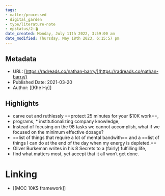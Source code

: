 ```yaml
---
tags: 
- matter/processed
- digital_garden
- type/literature-note
- epstatus/2-🪴
date_created: Monday, July 11th 2022, 3:59:00 am
date_modified: Thursday, May 18th 2023, 6:15:57 pm
---
```


## Metadata
* URL: [https://radreads.co/nathan-barry/](https://radreads.co/nathan-barry/)
* Published Date: 2021-03-20
* Author: [[Khe Hy]]

## Highlights
* carve out and ruthlessly ==protect 25 minutes for your $10K work==,
* programs, * institutionalizing company knowledge,
* Instead of focusing on the 98 tasks we cannot accomplish, what if we focused on the minimum effective dosage?
* ==list of things that require a lot of mental bandwith== and a ==list of things I can do at the end of the day when my energy is depleted.==
* Oliver Burkeman writes in his 8 Secrets to a (fairly) fulfilling life,
* find what matters most, yet accept that it all won’t get done.


# Linking
+ [[MOC 10K$ framework]]